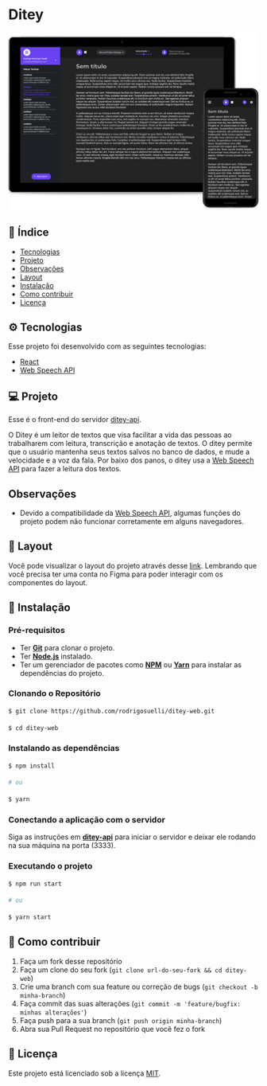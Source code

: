 # Ditey

![Screenshot](./.github/app-preview.png)

## 📌 Índice

- [Tecnologias](#-tecnologias)
- [Projeto](#-projeto)
- [Observações](#observações)
- [Layout](#-layout)
- [Instalação](#-instalação)
- [Como contribuir](#-como-contribuir)
- [Licença](#memo-licença)

## ⚙ Tecnologias

Esse projeto foi desenvolvido com as seguintes tecnologias:

- [React](https://reactjs.org)
- [Web Speech API](https://developer.mozilla.org/en-US/docs/Web/API/Web_Speech_API)

## 💻 Projeto

Esse é o front-end do servidor [ditey-api](https://github.com/rodrigosuelli/ditey-api).

O Ditey é um leitor de textos que visa facilitar a vida das pessoas ao trabalharem com leitura, transcrição e
anotação de textos. O ditey permite que o usuário mantenha seus textos salvos no banco de dados, e mude a velocidade e a
voz da
fala. Por baixo dos panos, o ditey usa a [Web Speech
API](https://developer.mozilla.org/en-US/docs/Web/API/Web_Speech_API) para fazer a leitura dos textos.

## Observações

- Devido a compatibilidade da [Web Speech
  API](https://developer.mozilla.org/en-US/docs/Web/API/Web_Speech_API), algumas funções do projeto podem não funcionar
  corretamente em alguns navegadores.

## 🔖 Layout

Você pode visualizar o layout do projeto através desse [link](https://www.figma.com/file/hgQpYoXRdoP9ht9JF1V26N/Ditey). Lembrando que você precisa ter uma conta no Figma para poder interagir com os componentes do layout.

## 🚀 Instalação

### Pré-requisitos

- Ter [**Git**](https://git-scm.com/) para clonar o projeto.
- Ter [**Node.js**](https://nodejs.org/en/) instalado.
- Ter um gerenciador de pacotes como [**NPM**](https://www.npmjs.com/get-npm) ou [**Yarn**](https://classic.yarnpkg.com/en/) para instalar as dependências do projeto.

### Clonando o Repositório

```bash
$ git clone https://github.com/rodrigosuelli/ditey-web.git

$ cd ditey-web
```

### Instalando as dependências

```bash
$ npm install

# ou

$ yarn
```

### Conectando a aplicação com o servidor

Siga as instruções em [**ditey-api**](https://github.com/rodrigosuelli/ditey-web) para iniciar o servidor e deixar ele rodando na sua máquina na porta (3333).

### Executando o projeto

```bash
$ npm run start

# ou

$ yarn start
```

## 🤔 Como contribuir

1. Faça um fork desse repositório
2. Faça um clone do seu fork (`git clone url-do-seu-fork && cd ditey-web`)
3. Crie uma branch com sua feature ou correção de bugs (`git checkout -b minha-branch`)
4. Faça commit das suas alterações (`git commit -m 'feature/bugfix: minhas alterações'`)
5. Faça push para a sua branch (`git push origin minha-branch`)
6. Abra sua Pull Request no repositório que você fez o fork

## 📝 Licença

Este projeto está licenciado sob a licença [MIT](./LICENSE).
